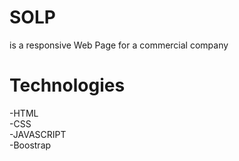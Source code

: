 # SOLP
is a responsive Web Page for a commercial company

# Technologies
-HTML <br/>
-CSS <br/>
-JAVASCRIPT <br/>
-Boostrap

